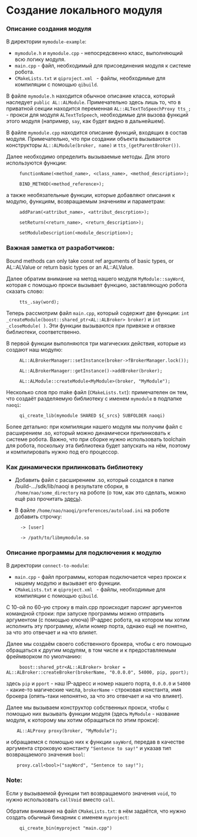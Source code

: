 # Создание локального модуля

### Описание создания модуля
В директории `mymodule-example`:
- `mymodule.h` и `mymodule.cpp` - непосредсвенно класс, выполняющий всю логику модуля. 
- `main.cpp` - файл, необходимый для присоединения модуля к системе робота. 
- `CMakeLists.txt` и `qiproject.xml ` - файлы, необходимые для компиляции с помощью `qibuild`.

В файле `mymodule.h` находится обычное описание класса, который наследует `public AL::ALModule`. Примечательно здесь лишь то, что в приватной секции находится переменная `AL::ALTextToSpeechProxy tts_;` - прокси для модуля `ALTextToSpeech`, необходимые для вызова функций этого модуля (например, `say`, как будет видно в дальнейшем).

В файле `mymodule.cpp` находится описание функций, входящих в состав модуля. Примечательно, что при создании объекта вызываются конструкторы `AL::ALModule(broker, name)` и `tts_(getParentBroker())`. 

Далее необходимо определить вызываемые методы. Для этого используются функции:

         functionName(<method_name>, <class_name>, <method_description>);
         
         BIND_METHOD(<method_reference>);
         
а также необязательные функции, которые добавляют описания к модулю, функциям, возвращаемым значениям и параметрам:

         addParam(<attribut_name>, <attribut_descrption>);
         
         setReturn(<return_name>, <return_description>);
         
         setModuleDescription(<module_description>);
         
### Важная заметка от разработчиков: 
Bound methods can only take const ref arguments of basic types,
or AL::ALValue or return basic types or an AL::ALValue.

Далее обратим внимание на метод нашего модуля `MyModule::sayWord`, которая с помощью прокси вызывает функцию, заставляющую робота сказать слово:

         tts_.say(word);
         
Теперь рассмотрим файл `main.cpp`, который содержит две функции: `int _createModule(boost::shared_ptr<AL::ALBroker> broker)` и `int _closeModule( )`. Эти функции вызываются при привязке и отвязке библиотеки, соответственно. 

В первой функции выполняются три магических действия, которые из создают наш модулю:

         AL::ALBrokerManager::setInstance(broker->fBrokerManager.lock());
         
         AL::ALBrokerManager::getInstance()->addBroker(broker);

         AL::ALModule::createModule<MyModule>(broker, "MyModule");
         
Несколько слов про make файл (`CMakeLists.txt`): примечателен он тем, что создаёт разделяемую библиотеку с именем `mymodule` в подпапке `naoqi`:

         qi_create_lib(mymodule SHARED ${_srcs} SUBFOLDER naoqi)

Более детально: при компиляции нашего модуля мы получим файл с расширением .so, который можно динамически прилинковать к системе робота. Важно, что при сборке нужно использовать toolchain для робота, поскольку эта библиотека будет запускать на нём, поэтому и компилировать нужно под его процессор. 

### Как динамически прилинковать библиотеку

* Добавить файл с расширением .so, который создался в папке /build-.../sdk/lib/naoqi в результате сборки, в `/home/nao/some_directory` на роботе (о том, как это сделать, можно ещё раз прочитать [здесь](https://github.com/robocupmipt/tutorials/blob/master/1_installation/connection-to-the-robot.md)). 
* В файле `/home/nao/naoqi/preferences/autoload.ini` на роботе добавить строчку:

        -> [user]
    
        -> /path/to/libmymodule.so

### Описание программы для подключения к модулю
В директории `connect-to-module`:
- `main.cpp` - файл программы, которая подключается через прокси к нашему модулю и вызывает его функции. 
- `CMakeLists.txt` и `qiproject.xml ` - файлы, необходимые для компиляции с помощью `qibuild`.

С 10-ой по 60-ую строку в main.cpp происходит парсинг аргументов командной строки: при запуске программы можно отправить аргументом (с помощью ключа) IP-адрес робота, на котором мы хотим исполнить эту программу, и/или номер порта, однако ещё не понятно, за что это отвечает и на что влияет.

Далее мы создаём своего собственного брокера, чтобы с его помощью обращаться к другим модулям, в том числе и к предоставляемым фреймворком по умолчанию:

         boost::shared_ptr<AL::ALBroker> broker = AL::ALBroker::createBroker(brokerName, "0.0.0.0", 54000, pip, pport);
         
здесь `pip` и `pport` - наш IP-адресс и номер нашего порта, `0.0.0.0` и `54000` - какие-то магические числа, `brokerName` - строковая константа, имя брокера (опять-таки непонятно, за что это отвечает и на что влияет).

Далее мы вызываем конструктор собственных прокси, чтобы с помощью них вызывать функции модуля (здесь `MyModule` - название модуля, к которому мы хотим обращаться по этим прокси):

        AL::ALProxy proxy(broker, "MyModule");
        
и обращаемся с помощью них к функции `sayWord`, передав в качестве аргумента строковую константу `"Sentence to say!"` и указав тип возвращаемого значения `bool`:
   
        proxy.call<bool>("sayWord", "Sentence to say!");
   
### Note: 
Если у вызываемой функции тип возвращаемого значения `void`, то нужно использовать `callVoid` вместо `call`.

Обратим внимание на файл `CMakeLists.txt`: в нём задаётся, что нужно создать обычный бинарник с именем `myproject`:

         qi_create_bin(myproject "main.cpp")
